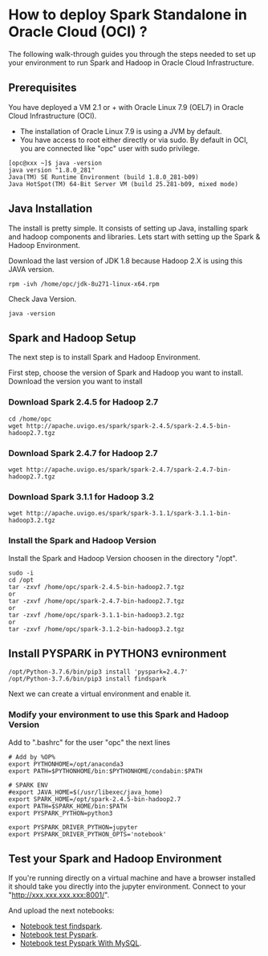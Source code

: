 # How to deploy Spark Standalone in Oracle Cloud (OCI) ?

The following walk-through guides you through the steps needed to set up your environment to run Spark and Hadoop in Oracle Cloud Infrastructure.

## Prerequisites

You have deployed a VM 2.1 or + with Oracle Linux 7.9 (OEL7) in Oracle Cloud Infrastructure (OCI).

- The installation of Oracle Linux 7.9 is using a JVM by default. 
- You have access to root either directly or via sudo. By default in OCI, you are connected like "opc" user with sudo privilege.

```console
[opc@xxx ~]$ java -version
java version "1.8.0_281"
Java(TM) SE Runtime Environment (build 1.8.0_281-b09)
Java HotSpot(TM) 64-Bit Server VM (build 25.281-b09, mixed mode)
```

## Java Installation

The install is pretty simple. It consists of setting up Java, installing spark and hadoop components and libraries. 
Lets start with setting up the Spark & Hadoop Environment.

Download the last version of JDK 1.8 because Hadoop 2.X is using this JAVA version.


```console
rpm -ivh /home/opc/jdk-8u271-linux-x64.rpm
```

Check Java Version.

```console
java -version
```

## Spark and Hadoop Setup


The next step is to install Spark and Hadoop Environment. 

First step, choose the version of Spark and Hadoop you want to install. Download the version you want to install


### Download Spark 2.4.5 for Hadoop 2.7

```console
cd /home/opc
wget http://apache.uvigo.es/spark/spark-2.4.5/spark-2.4.5-bin-hadoop2.7.tgz
```

### Download Spark 2.4.7 for Hadoop 2.7
```console
wget http://apache.uvigo.es/spark/spark-2.4.7/spark-2.4.7-bin-hadoop2.7.tgz
```

### Download Spark 3.1.1 for Hadoop 3.2

```console
wget http://apache.uvigo.es/spark/spark-3.1.1/spark-3.1.1-bin-hadoop3.2.tgz
```

### Install the Spark and Hadoop Version

Install the Spark and Hadoop Version choosen in the directory "/opt".

```console
sudo -i
cd /opt
tar -zxvf /home/opc/spark-2.4.5-bin-hadoop2.7.tgz
or 
tar -zxvf /home/opc/spark-2.4.7-bin-hadoop2.7.tgz
or
tar -zxvf /home/opc/spark-3.1.1-bin-hadoop3.2.tgz
or
tar -zxvf /home/opc/spark-3.1.2-bin-hadoop3.2.tgz
```

## Install PYSPARK in PYTHON3 evnironment

```console
/opt/Python-3.7.6/bin/pip3 install 'pyspark=2.4.7'
/opt/Python-3.7.6/bin/pip3 install findspark
```


Next we can create a virtual environment and enable it.


### Modify your environment to use this Spark and Hadoop Version

Add to ".bashrc" for the user "opc" the next lines


```console
# Add by %OP%
export PYTHONHOME=/opt/anaconda3
export PATH=$PYTHONHOME/bin:$PYTHONHOME/condabin:$PATH

# SPARK ENV
#export JAVA_HOME=$(/usr/libexec/java_home)
export SPARK_HOME=/opt/spark-2.4.5-bin-hadoop2.7
export PATH=$SPARK_HOME/bin:$PATH
export PYSPARK_PYTHON=python3

export PYSPARK_DRIVER_PYTHON=jupyter
export PYSPARK_DRIVER_PYTHON_OPTS='notebook'
```


## Test your Spark and Hadoop Environment


If you're running directly on a virtual machine and have a browser installed it should take you directly into the jupyter environment. Connect to your "http://xxx.xxx.xxx.xxx:8001/".
  
And upload the next notebooks:

- [Notebook test findspark](https://github.com/operard/oracle-cloud-tutorial/blob/main/notebooks/Test%20PySpark.ipynb).
- [Notebook test Pyspark](https://github.com/operard/oracle-cloud-tutorial/blob/main/notebooks/Test%20PySpark.ipynb).
- [Notebook test Pyspark With MySQL](https://github.com/operard/oracle-cloud-tutorial/blob/main/notebooks/Test_PySpark_Mysql.ipynb).
